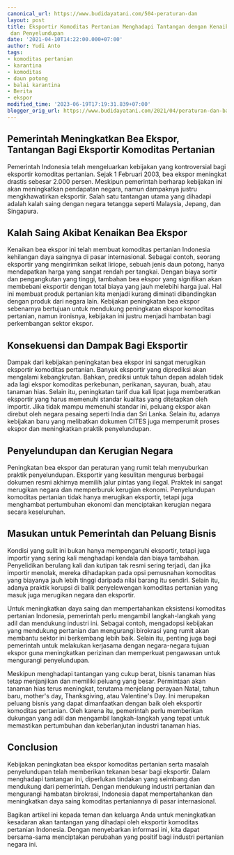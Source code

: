 ```yaml
---
canonical_url: https://www.budidayatani.com/504-peraturan-dan
layout: post
title: Eksportir Komoditas Pertanian Menghadapi Tantangan dengan Kenaikan Bea Ekspor
 dan Penyelundupan
date: '2021-04-10T14:22:00.000+07:00'
author: Yudi Anto
tags:
- komoditas pertanian
- karantina
- komoditas
- daun potong
- balai karantina
- Berita
- ekspor
modified_time: '2023-06-19T17:19:31.839+07:00'
blogger_orig_url: https://www.budidayatani.com/2021/04/peraturan-dan-batu-sandungan-para.html
---
```


## Pemerintah Meningkatkan Bea Ekspor, Tantangan Bagi Eksportir Komoditas Pertanian

Pemerintah Indonesia telah mengeluarkan kebijakan yang kontroversial bagi eksportir komoditas pertanian. Sejak 1 Februari 2003, bea ekspor meningkat drastis sebesar 2.000 persen. Meskipun pemerintah berharap kebijakan ini akan meningkatkan pendapatan negara, namun dampaknya justru mengkhawatirkan eksportir. Salah satu tantangan utama yang dihadapi adalah kalah saing dengan negara tetangga seperti Malaysia, Jepang, dan Singapura.

## Kalah Saing Akibat Kenaikan Bea Ekspor

Kenaikan bea ekspor ini telah membuat komoditas pertanian Indonesia kehilangan daya saingnya di pasar internasional. Sebagai contoh, seorang eksportir yang mengirimkan seikat liriope, sebuah jenis daun potong, hanya mendapatkan harga yang sangat rendah per tangkai. Dengan biaya sortir dan pengangkutan yang tinggi, tambahan bea ekspor yang signifikan akan membebani eksportir dengan total biaya yang jauh melebihi harga jual. Hal ini membuat produk pertanian kita menjadi kurang diminati dibandingkan dengan produk dari negara lain. Kebijakan peningkatan bea ekspor sebenarnya bertujuan untuk mendukung peningkatan ekspor komoditas pertanian, namun ironisnya, kebijakan ini justru menjadi hambatan bagi perkembangan sektor ekspor.

## Konsekuensi dan Dampak Bagi Eksportir

Dampak dari kebijakan peningkatan bea ekspor ini sangat merugikan eksportir komoditas pertanian. Banyak eksportir yang diprediksi akan mengalami kebangkrutan. Bahkan, prediksi untuk tahun depan adalah tidak ada lagi ekspor komoditas perkebunan, perikanan, sayuran, buah, atau tanaman hias. Selain itu, peningkatan tarif dua kali lipat juga memberatkan eksportir yang harus memenuhi standar kualitas yang ditetapkan oleh importir. Jika tidak mampu memenuhi standar ini, peluang ekspor akan direbut oleh negara pesaing seperti India dan Sri Lanka. Selain itu, adanya kebijakan baru yang melibatkan dokumen CITES juga memperumit proses ekspor dan meningkatkan praktik penyelundupan.

## Penyelundupan dan Kerugian Negara

Peningkatan bea ekspor dan peraturan yang rumit telah menyuburkan praktik penyelundupan. Eksportir yang kesulitan mengurus berbagai dokumen resmi akhirnya memilih jalur pintas yang ilegal. Praktek ini sangat merugikan negara dan memperburuk kerugian ekonomi. Penyelundupan komoditas pertanian tidak hanya merugikan eksportir, tetapi juga menghambat pertumbuhan ekonomi dan menciptakan kerugian negara secara keseluruhan.

## Masukan untuk Pemerintah dan Peluang Bisnis

Kondisi yang sulit ini bukan hanya mempengaruhi eksportir, tetapi juga importir yang sering kali menghadapi kendala dan biaya tambahan. Penyelidikan berulang kali dan kutipan tak resmi sering terjadi, dan jika importir menolak, mereka dihadapkan pada opsi pemusnahan komoditas yang biayanya jauh lebih tinggi daripada nilai barang itu sendiri. Selain itu, adanya praktik korupsi di balik penyelewengan komoditas pertanian yang masuk juga merugikan negara dan eksportir.

Untuk meningkatkan daya saing dan mempertahankan eksistensi komoditas pertanian Indonesia, pemerintah perlu mengambil langkah-langkah yang adil dan mendukung industri ini. Sebagai contoh, mengadopsi kebijakan yang mendukung pertanian dan mengurangi birokrasi yang rumit akan membantu sektor ini berkembang lebih baik. Selain itu, penting juga bagi pemerintah untuk melakukan kerjasama dengan negara-negara tujuan ekspor guna meningkatkan perizinan dan memperkuat pengawasan untuk mengurangi penyelundupan.

Meskipun menghadapi tantangan yang cukup berat, bisnis tanaman hias tetap menjanjikan dan memiliki peluang yang besar. Permintaan akan tanaman hias terus meningkat, terutama menjelang perayaan Natal, tahun baru, mother's day, Thanksgiving, atau Valentine's Day. Ini merupakan peluang bisnis yang dapat dimanfaatkan dengan baik oleh eksportir komoditas pertanian. Oleh karena itu, pemerintah perlu memberikan dukungan yang adil dan mengambil langkah-langkah yang tepat untuk memastikan pertumbuhan dan keberlanjutan industri tanaman hias.

## Conclusion

Kebijakan peningkatan bea ekspor komoditas pertanian serta masalah penyelundupan telah memberikan tekanan besar bagi eksportir. Dalam menghadapi tantangan ini, diperlukan tindakan yang seimbang dan mendukung dari pemerintah. Dengan mendukung industri pertanian dan mengurangi hambatan birokrasi, Indonesia dapat mempertahankan dan meningkatkan daya saing komoditas pertaniannya di pasar internasional.

Bagikan artikel ini kepada teman dan keluarga Anda untuk meningkatkan kesadaran akan tantangan yang dihadapi oleh eksportir komoditas pertanian Indonesia. Dengan menyebarkan informasi ini, kita dapat bersama-sama menciptakan perubahan yang positif bagi industri pertanian negara ini.

